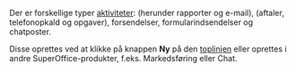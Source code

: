 <!-- markdownlint-disable-file MD041 -->
Der er forskellige typer [aktiviteter][2]: (herunder rapporter og e-mail), (aftaler, telefonopkald og opgaver), forsendelser, formularindsendelser og chatposter.

Disse oprettes ved at klikke på knappen **Ny** på den [toplinjen][1] eller oprettes i andre SuperOffice-produkter, f.eks. Markedsføring eller Chat.

<!-- Referenced links -->
[1]: ../getting-started/main-screen/buttons-in-menu-bar.md
[2]: ../activity/index.md
